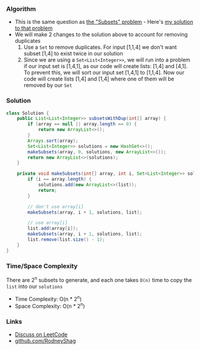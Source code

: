 ### Algorithm

- This is the same question as [the "Subsets" problem](https://leetcode.com/problems/subsets) - Here's [my solution to that problem](https://github.com/RodneyShag/LeetCode_solutions/blob/master/Solutions/LeetCode/Subsets.md)
- We will make 2 changes to the solution above to account for removing duplicates
  1. Use a `Set` to remove duplicates. For input [1,1,4] we don't want subset [1,4] to exist twice in our solution
  1. Since we are using a `Set<List<Integer>>`, we will run into a problem if our input set is [1,4,1], as our code will create lists: [1,4] and [4,1]. To prevent this, we will sort our input set [1,4,1] to [1,1,4]. Now our code will create lists [1,4] and [1,4] where one of them will be removed by our `Set`

### Solution

```java
class Solution {
    public List<List<Integer>> subsetsWithDup(int[] array) {
        if (array == null || array.length == 0) {
            return new ArrayList<>();
        }
        Arrays.sort(array);
        Set<List<Integer>> solutions = new HashSet<>();
        makeSubsets(array, 0, solutions, new ArrayList<>());
        return new ArrayList<>(solutions);
    }

    private void makeSubsets(int[] array, int i, Set<List<Integer>> solutions, List<Integer> list) {
        if (i == array.length) {
            solutions.add(new ArrayList<>(list));
            return;
        }

        // don't use array[i]
        makeSubsets(array, i + 1, solutions, list);

        // use array[i]
        list.add(array[i]);
        makeSubsets(array, i + 1, solutions, list);
        list.remove(list.size() - 1);
    }
}
```

### Time/Space Complexity

There are 2<sup>n</sup> subsets to generate, and each one takes `O(n)` time to copy the `list` into our `solutions`

-  Time Complexity: O(n * 2<sup>n</sup>)
- Space Complexity: O(n * 2<sup>n</sup>)

### Links

- [Discuss on LeetCode](https://leetcode.com/problems/subsets-ii/discuss/324262)
- [github.com/RodneyShag](https://github.com/RodneyShag)

